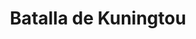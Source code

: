 ﻿---
title: "Batalla de Kuningtou"
permalink: periodes_1057.html
layout: periode
dataInici: 1949-10-24
dataFi: 1949-10-27
sidebar: periodes
pares:
  - 1038:
    title: "Guerra Civil China"
    dataInici: "(1946-03-31)"
    dataFi: "(1950-08-07)"

fills:
jocsPrincipals:
  - title: "Bloody Kuningtou: Battle of Kinmen 1949"
    bggId: 52824
    dataInici: 
    dataFi: 

jocsEscenaris:
jocsEpoca:
jocsEpocaEscenaris:
---

